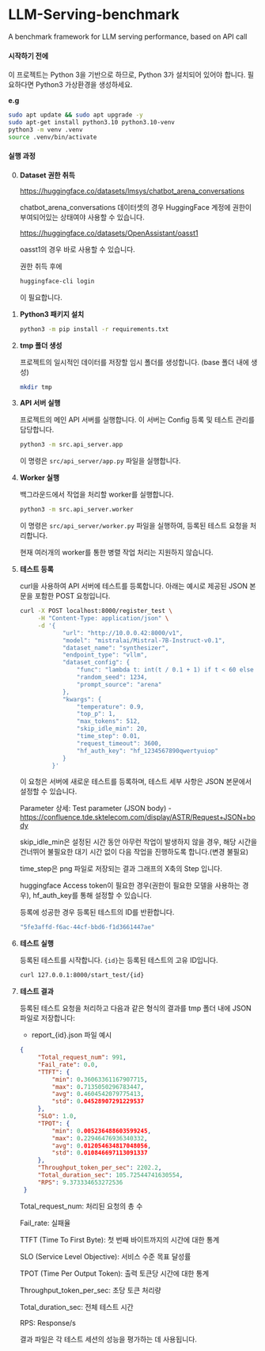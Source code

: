 # LLM-Serving-benchmark
A benchmark framework for LLM serving performance, based on API call

#### 시작하기 전에
이 프로젝트는 Python 3을 기반으로 하므로, Python 3가 설치되어 있어야 합니다.
필요하다면 Python3 가상환경을 생성하세요.
    
**e.g**
```bash
sudo apt update && sudo apt upgrade -y 
sudo apt-get install python3.10 python3.10-venv
python3 -m venv .venv
source .venv/bin/activate
```

#### 실행 과정

0. **Dataset 권한 취득**

   https://huggingface.co/datasets/lmsys/chatbot_arena_conversations

   chatbot_arena_conversations 데이터셋의 경우 HuggingFace 계정에 권한이 부여되어있는 상태여야 사용할 수 있습니다.


   https://huggingface.co/datasets/OpenAssistant/oasst1

   oasst1의 경우 바로 사용할 수 있습니다.

   권한 취득 후에
   ```bash
   huggingface-cli login
   ```
   이 필요합니다.


2. **Python3 패키지 설치**
   ```bash
   python3 -m pip install -r requirements.txt
   ```

3. **tmp 폴더 생성**

   프로젝트의 일시적인 데이터를 저장할 임시 폴더를 생성합니다. (base 폴더 내에 생성)
   ```bash
   mkdir tmp
   ```

4. **API 서버 실행**

   프로젝트의 메인 API 서버를 실행합니다. 이 서버는 Config 등록 및 테스트 관리를 담당합니다.
   ```bash
   python3 -m src.api_server.app
   ```
   이 명령은 `src/api_server/app.py` 파일을 실행합니다.

5. **Worker 실행**

   백그라운드에서 작업을 처리할 worker를 실행합니다.
   ```bash
   python3 -m src.api_server.worker
   ```
   이 명령은 `src/api_server/worker.py` 파일을 실행하여, 등록된 테스트 요청을 처리합니다.

   현재 여러개의 worker를 통한 병렬 작업 처리는 지원하지 않습니다.

6. **테스트 등록**

   curl을 사용하여 API 서버에 테스트를 등록합니다. 아래는 예시로 제공된 JSON 본문을 포함한 POST 요청입니다.
   ```bash
   curl -X POST localhost:8000/register_test \
        -H "Content-Type: application/json" \
        -d '{
               "url": "http://10.0.0.42:8000/v1",
               "model": "mistralai/Mistral-7B-Instruct-v0.1",
               "dataset_name": "synthesizer",
               "endpoint_type": "vllm",
               "dataset_config": {
                   "func": "lambda t: int(t / 0.1 + 1) if t < 60 else None",
                   "random_seed": 1234,
                   "prompt_source": "arena"
               },
               "kwargs": {
                   "temperature": 0.9,
                   "top_p": 1,
                   "max_tokens": 512,
                   "skip_idle_min": 20,
                   "time_step": 0.01,
                   "request_timeout": 3600,
                   "hf_auth_key": "hf_1234567890qwertyuiop"
               }
            }'
   ```
   이 요청은 서버에 새로운 테스트를 등록하며, 테스트 세부 사항은 JSON 본문에서 설정할 수 있습니다.

   Parameter 상세: Test parameter (JSON body) - https://confluence.tde.sktelecom.com/display/ASTR/Request+JSON+body

   skip_idle_min은 설정된 시간 동안 아무런 작업이 발생하지 않을 경우, 해당 시간을 건너뛰어 불필요한 대기 시간 없이 다음 작업을 진행하도록 합니다.(변경 불필요)

   time_step은 png 파일로 저장되는 결과 그래프의 X축의 Step 입니다.

   huggingface Access token이 필요한 경우(권한이 필요한 모델을 사용하는 경우), hf_auth_key를 통해 설정할 수 있습니다.
   
   등록에 성공한 경우 등록된 테스트의 ID를 반환합니다.
   ```bash
   "5fe3affd-f6ac-44cf-bbd6-f1d3661447ae"
   ```

8. **테스트 실행**
   
   등록된 테스트를 시작합니다. `{id}`는 등록된 테스트의 고유 ID입니다.
   ```bash
   curl 127.0.0.1:8000/start_test/{id}
   ```

9. **테스트 결과**
   
   등록된 테스트 요청을 처리하고 다음과 같은 형식의 결과를 tmp 폴더 내에 JSON 파일로 저장합니다:

   - report_{id}.json 파일 예시
   
   ```json
   {
        "Total_request_num": 991,
        "Fail_rate": 0.0,
        "TTFT": {
            "min": 0.36063361167907715,
            "max": 0.7135050296783447,
            "avg": 0.4604542079775413,
            "std": 0.04528907291229537
        },
        "SLO": 1.0,
        "TPOT": {
            "min": 0.005236488603599245,
            "max": 0.22946476936340332,
            "avg": 0.012054634817048056,
            "std": 0.010846697113091337
        },
        "Throughput_token_per_sec": 2202.2,
        "Total_duration_sec": 105.72544741630554,
        "RPS": 9.373334653272536
    }
   ```
   Total_request_num: 처리된 요청의 총 수

   Fail_rate: 실패율

   TTFT (Time To First Byte): 첫 번째 바이트까지의 시간에 대한 통계

   SLO (Service Level Objective): 서비스 수준 목표 달성률

   TPOT (Time Per Output Token): 출력 토큰당 시간에 대한 통계

   Throughput_token_per_sec: 초당 토큰 처리량

   Total_duration_sec: 전체 테스트 시간

   RPS: Response/s
   

   결과 파일은 각 테스트 세션의 성능을 평가하는 데 사용됩니다.
